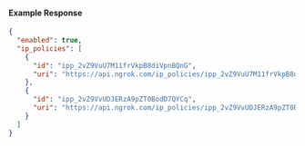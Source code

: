 <!-- Code generated for API Clients. DO NOT EDIT. -->
#### Example Response
```json
{
  "enabled": true,
  "ip_policies": [
    {
      "id": "ipp_2vZ9VuU7M11frVkpB8diVpnBQnG",
      "uri": "https://api.ngrok.com/ip_policies/ipp_2vZ9VuU7M11frVkpB8diVpnBQnG"
    },
    {
      "id": "ipp_2vZ9VvUDJERzA9pZT0BodD7QYCq",
      "uri": "https://api.ngrok.com/ip_policies/ipp_2vZ9VvUDJERzA9pZT0BodD7QYCq"
    }
  ]
}
